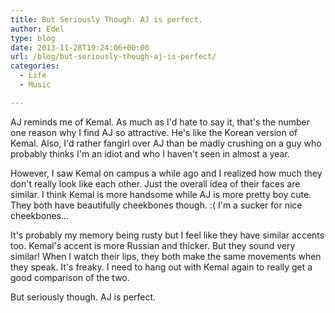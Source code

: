 ```yaml
---
title: But Seriously Though. AJ is perfect.
author: Edel
type: blog
date: 2013-11-28T19:24:06+00:00
url: /blog/but-seriously-though-aj-is-perfect/
categories:
  - Life
  - Music

---
```

AJ reminds me of Kemal. As much as I'd hate to say it, that's the number one reason why I find AJ so attractive. He's like the Korean version of Kemal. Also, I'd rather fangirl over AJ than be madly crushing on a guy who probably thinks I'm an idiot and who I haven't seen in almost a year.

However, I saw Kemal on campus a while ago and I realized how much they don't really look like each other. Just the overall idea of their faces are similar. I think Kemal is more handsome while AJ is more pretty boy cute. They both have beautifully cheekbones though. :( I'm a sucker for nice cheekbones...

It's probably my memory being rusty but I feel like they have similar accents too. Kemal's accent is more Russian and thicker. But they sound very similar! When I watch their lips, they both make the same movements when they speak. It's freaky. I need to hang out with Kemal again to really get a good comparison of the two.

But seriously though. AJ is perfect.



